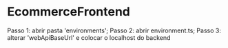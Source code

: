# EcommerceFrontend

Passo 1: abrir pasta 'environments';
Passo 2: abrir environment.ts;
Passo 3: alterar 'webApiBaseUrl' e colocar o localhost do backend

